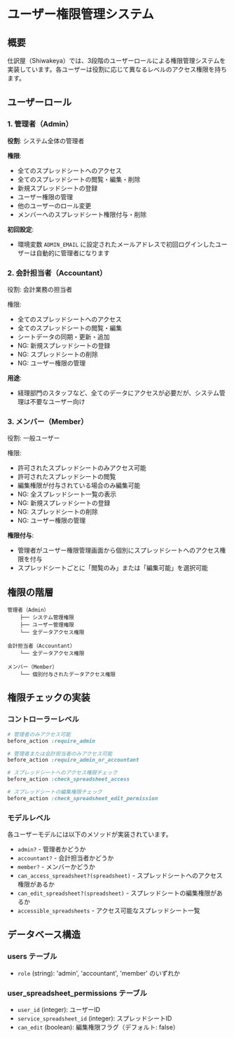 # ユーザー権限管理システム

## 概要

仕訳屋（Shiwakeya）では、3段階のユーザーロールによる権限管理システムを実装しています。各ユーザーは役割に応じて異なるレベルのアクセス権限を持ちます。

## ユーザーロール

### 1. 管理者（Admin）

**役割**: システム全体の管理者

**権限**:
- 全てのスプレッドシートへのアクセス
- 全てのスプレッドシートの閲覧・編集・削除
- 新規スプレッドシートの登録
- ユーザー権限の管理
- 他のユーザーのロール変更
- メンバーへのスプレッドシート権限付与・削除

**初回設定**:
- 環境変数 `ADMIN_EMAIL` に設定されたメールアドレスで初回ログインしたユーザーは自動的に管理者になります

### 2. 会計担当者（Accountant）

役割: 会計業務の担当者

権限:
- 全てのスプレッドシートへのアクセス
- 全てのスプレッドシートの閲覧・編集
- シートデータの同期・更新・追加
- NG: 新規スプレッドシートの登録
- NG: スプレッドシートの削除
- NG: ユーザー権限の管理

**用途**:
- 経理部門のスタッフなど、全てのデータにアクセスが必要だが、システム管理は不要なユーザー向け

### 3. メンバー（Member）

役割: 一般ユーザー

権限:

- 許可されたスプレッドシートのみアクセス可能
- 許可されたスプレッドシートの閲覧
- 編集権限が付与されている場合のみ編集可能
- NG: 全スプレッドシート一覧の表示
- NG: 新規スプレッドシートの登録
- NG: スプレッドシートの削除
- NG: ユーザー権限の管理

**権限付与**:
- 管理者がユーザー権限管理画面から個別にスプレッドシートへのアクセス権限を付与
- スプレッドシートごとに「閲覧のみ」または「編集可能」を選択可能

## 権限の階層

```
管理者（Admin）
    ├── システム管理権限
    ├── ユーザー管理権限
    └── 全データアクセス権限

会計担当者（Accountant）
    └── 全データアクセス権限

メンバー（Member）
    └── 個別付与されたデータアクセス権限
```

## 権限チェックの実装

### コントローラーレベル

```ruby
# 管理者のみアクセス可能
before_action :require_admin

# 管理者または会計担当者のみアクセス可能
before_action :require_admin_or_accountant

# スプレッドシートへのアクセス権限チェック
before_action :check_spreadsheet_access

# スプレッドシートの編集権限チェック
before_action :check_spreadsheet_edit_permission
```

### モデルレベル

各ユーザーモデルには以下のメソッドが実装されています。

- `admin?` - 管理者かどうか
- `accountant?` - 会計担当者かどうか
- `member?` - メンバーかどうか
- `can_access_spreadsheet?(spreadsheet)` - スプレッドシートへのアクセス権限があるか
- `can_edit_spreadsheet?(spreadsheet)` - スプレッドシートの編集権限があるか
- `accessible_spreadsheets` - アクセス可能なスプレッドシート一覧

## データベース構造

### users テーブル
- `role` (string): 'admin', 'accountant', 'member' のいずれか

### user_spreadsheet_permissions テーブル
- `user_id` (integer): ユーザーID
- `service_spreadsheet_id` (integer): スプレッドシートID
- `can_edit` (boolean): 編集権限フラグ（デフォルト: false）
